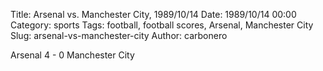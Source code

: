 Title: Arsenal vs. Manchester City, 1989/10/14
Date: 1989/10/14 00:00
Category: sports
Tags: football, football scores, Arsenal, Manchester City
Slug: arsenal-vs-manchester-city
Author: carbonero


Arsenal 4 - 0 Manchester City

